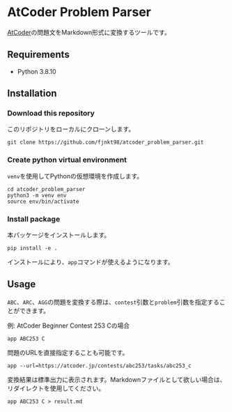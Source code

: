 # AtCoder Problem Parser

[AtCoder](https://atcoder.jp/)の問題文をMarkdown形式に変換するツールです。

## Requirements

- Python 3.8.10

## Installation

### Download this repository

このリポジトリをローカルにクローンします。

```
git clone https://github.com/fjnkt98/atcoder_problem_parser.git
```

### Create python virtual environment

`venv`を使用してPythonの仮想環境を作成します。

```
cd atcoder_problem_parser
python3 -m venv env
source env/bin/activate
```

### Install package

本パッケージをインストールします。

```
pip install -e .
```

インストールにより、`app`コマンドが使えるようになります。

## Usage

`ABC`、`ARC`、`AGG`の問題を変換する際は、`contest`引数と`problem`引数を指定することができます。

例: AtCoder Beginner Contest 253 Cの場合
```
app ABC253 C
```

問題のURLを直接指定することも可能です。

```
app --url=https://atcoder.jp/contests/abc253/tasks/abc253_c
```

変換結果は標準出力に表示されます。Markdownファイルとして欲しい場合は、リダイレクトを使用してください。

```
app ABC253 C > result.md
```